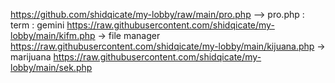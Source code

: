 https://github.com/shidqicate/my-lobby/raw/main/pro.php --> pro.php : term : gemini 
https://raw.githubusercontent.com/shidqicate/my-lobby/main/kifm.php -> file manager
https://raw.githubusercontent.com/shidqicate/my-lobby/main/kijuana.php -> marijuana
https://raw.githubusercontent.com/shidqicate/my-lobby/main/sek.php
